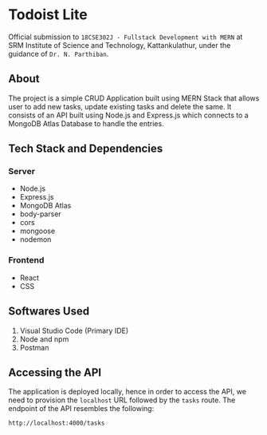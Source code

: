 # Todoist Lite

Official submission to `18CSE302J - Fullstack Development with MERN` at SRM Institute of Science and Technology, Kattankulathur, under the guidance of `Dr. N. Parthiban`.

## About

The project is a simple CRUD Application built using MERN Stack that allows user to add new tasks, update existing tasks and delete the same. It consists of an API built using Node.js and Express.js which connects to a MongoDB Atlas Database to handle the entries. 

## Tech Stack and Dependencies

### Server
 - Node.js
 - Express.js
 - MongoDB Atlas
 - body-parser
 - cors
 - mongoose
 - nodemon

### Frontend
 - React
 - CSS

## Softwares Used

1. Visual Studio Code (Primary IDE)
2. Node and npm
3. Postman

## Accessing the API

The application is deployed locally, hence in order to access the API, we need to provision the `localhost` URL followed by the `tasks` route. The endpoint of the API resembles the following:

`http://localhost:4000/tasks`